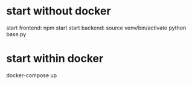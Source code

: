 # start without docker

start frontend: npm start
start backend: 
source venv/bin/activate
python base.py

# start within docker

docker-compose up


